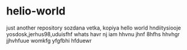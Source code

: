 # helio-world
just another repository
sozdana vetka, kopiya hello world
hndiitysiooje
yosdosk,jerhus98,uduisfhf
whats havr nj iam hhvnu jhnf 8hfhs hhvhgr jjhvhfuue womkfg yfgfbhi hfduewr
